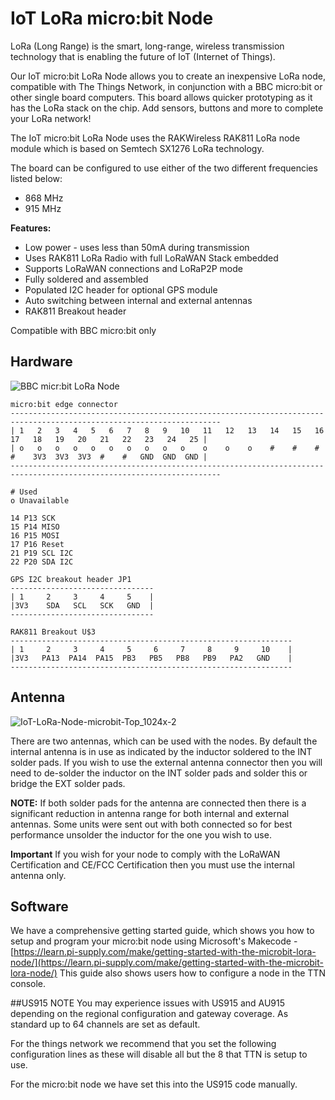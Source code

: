 # IoT LoRa micro:bit Node
LoRa (Long Range) is the smart, long-range, wireless transmission technology that is enabling the future of
IoT (Internet of Things).

Our IoT micro:bit LoRa Node allows you to create an inexpensive LoRa node, compatible with The Things
Network, in conjunction with a BBC micro:bit or other single board computers. This board allows quicker
prototyping as it has the LoRa stack on the chip. Add sensors, buttons and more to complete your LoRa
network!

The IoT micro:bit LoRa Node uses the RAKWireless RAK811 LoRa node module which is based on Semtech
SX1276 LoRa technology.

The board can be configured to use either of the two different frequencies listed below:
* 868 MHz
* 915 MHz

**Features:**
* Low power - uses less than 50mA during transmission
* Uses RAK811 LoRa Radio with full LoRaWAN Stack embedded
* Supports LoRaWAN connections and LoRaP2P mode
* Fully soldered and assembled
* Populated I2C header for optional GPS module
* Auto switching between internal and external antennas
* RAK811 Breakout header

Compatible with BBC micro:bit only

## Hardware
![BBC micr:bit LoRa Node](https://user-images.githubusercontent.com/1878314/57850762-ac5d1980-77d6-11e9-9197-1018c69ea42f.png)

```text
micro:bit edge connector
---------------------------------------------------------------------------------------------------------------------
| 1   2   3   4   5   6   7   8   9   10   11   12   13   14   15   16   17   18   19   20   21   22   23   24   25 |
| o   o   o   o   o   o   o   o   o   o    o    o    o    #    #    #    #    3V3  3V3  3V3  #    #   GND  GND  GND |
---------------------------------------------------------------------------------------------------------------------

# Used
o Unavailable

14 P13 SCK  
15 P14 MISO
16 P15 MOSI
17 P16 Reset
21 P19 SCL I2C
22 P20 SDA I2C

```

```text
GPS I2C breakout header JP1
--------------------------------
| 1     2     3     4     5    |
|3V3    SDA   SCL   SCK   GND  |
--------------------------------
```

```text
RAK811 Breakout U$3
---------------------------------------------------------------
| 1     2     3     4     5     6     7     8     9     10    |
|3V3   PA13  PA14  PA15  PB3   PB5   PB8   PB9   PA2   GND    |
---------------------------------------------------------------
```
## Antenna
![IoT-LoRa-Node-microbit-Top_1024x-2](https://user-images.githubusercontent.com/1878314/58700166-45735f00-8397-11e9-9612-d2a22d5cedf2.png)

There are two antennas, which can be used with the nodes. By default the internal antenna is in use as indicated by the inductor soldered to the INT solder pads. If you wish to use the external antenna connector then you will need to de-solder the inductor on the INT solder pads and solder this or bridge the EXT solder pads.

**NOTE:** If both solder pads for the antenna are connected then there is a significant reduction in antenna range for both internal and external antennas.
Some units were sent out with both connected so for best performance unsolder the inductor for the one you wish to use.

**Important** If you wish for your node to comply with the LoRaWAN Certification and CE/FCC Certification then you must use the internal antenna only.

## Software

We have a comprehensive getting started guide, which shows you how to setup and program your micro:bit node using Microsoft's Makecode - [https://learn.pi-supply.com/make/getting-started-with-the-microbit-lora-node/](https://learn.pi-supply.com/make/getting-started-with-the-microbit-lora-node/) This guide also shows users how to configure a node in the TTN console.


##US915 NOTE
You may experience issues with US915 and AU915 depending on the regional configuration and gateway coverage. As standard up to 64 channels are set as default.

For the things network we recommend that you set the following configuration lines as these will disable all but the 8 that TTN is setup to use.

For the micro:bit node we have set this into the US915 code manually.
